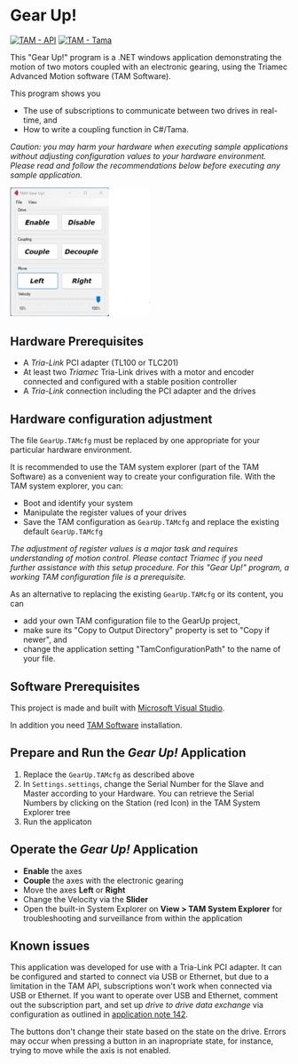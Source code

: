 # Gear Up!

[![TAM - API](https://img.shields.io/static/v1?label=TAM&message=API&color=b51839)](https://www.triamec.com/en/tam-api.html) [![TAM - Tama](https://img.shields.io/static/v1?label=TAM&message=Tama&color=b51839)](https://www.triamec.com/tam-tama.html)


This "Gear Up!" program is a .NET windows application
demonstrating the motion of two motors coupled with an electronic gearing,
using the Triamec Advanced Motion software (TAM Software).

This program shows you
- The use of subscriptions to communicate between two drives in real-time, and
- How to write a coupling function in C#/Tama.

*Caution: you may harm your hardware when executing sample applications 
without adjusting configuration values to your hardware environment.
Please read and follow the recommendations below
before executing any sample application.*

<img src="./doc/Screenshot_GearUp.png" height="50%" width="50%">

## Hardware Prerequisites


- A *Tria-Link* PCI adapter (TL100 or TLC201)
- At least two *Triamec* Tria-Link drives with a motor and encoder connected and configured with a stable position controller
- A *Tria-Link* connection including the PCI adapter and the drives


## Hardware configuration adjustment

The file `GearUp.TAMcfg` must be replaced by one
appropriate for your particular hardware environment.

It is recommended to use the TAM system explorer (part of the TAM Software)
as a convenient way to create your configuration file.
With the TAM system explorer, you can:
- Boot and identify your system
- Manipulate the register values of your drives
- Save the TAM configuration as `GearUp.TAMcfg` and replace the existing default `GearUp.TAMcfg`

*The adjustment of register values is a major task 
and requires understanding of motion control.
Please contact Triamec if you need further assistance with this setup procedure.
For this "Gear Up!" program, a working TAM configuration file is a prerequisite.*

As an alternative to replacing the existing `GearUp.TAMcfg` or its content, you can 
- add your own TAM configuration file to the GearUp project,
- make sure its "Copy to Output Directory" property is set to "Copy if newer", and
- change the application setting "TamConfigurationPath" to the name of your file.

## Software Prerequisites

This project is made and built with [Microsoft Visual Studio](https://visualstudio.microsoft.com/en/).

In addition you need [TAM Software](https://www.triamec.com/en/tam-software-support.html) installation.

## Prepare and Run the *Gear Up!* Application

1. Replace the `GearUp.TAMcfg` as described above
2. In `Settings.settings`, change the Serial Number for the Slave and Master according to your Hardware. You can retrieve the Serial Numbers by clicking on the Station (red Icon) in the TAM System Explorer tree
3. Run the applicaton

## Operate the *Gear Up!* Application

- **Enable** the axes
- **Couple** the axes with the electronic gearing
- Move the axes **Left** or **Right**
- Change the Velocity via the **Slider**
- Open the built-in System Explorer on **View > TAM System Explorer** for troubleshooting and surveillance from within the application

## Known issues

This application was developed for use with a Tria-Link PCI adapter. It can be configured and started to connect via USB or Ethernet, but due to a limitation in the TAM API, subscriptions won't work when connected via USB
or Ethernet.
If you want to operate over USB and Ethernet, comment out the subscription part, and set up _drive to drive data exchange_ via configuration as outlined in [application note 142](https://www.triamec.com/en/documents.html).

The buttons don't change their state based on the state on the drive. Errors may occur when pressing a button in an inapropriate state, for instance, trying to move while the axis is not enabled.
